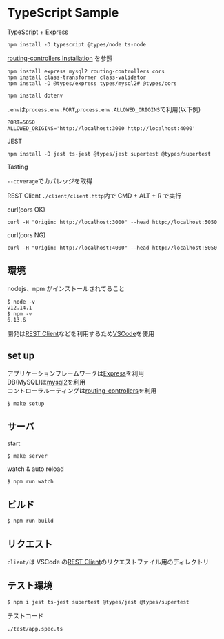 # TypeScript Sample

TypeScript + Express

```
npm install -D typescript @types/node ts-node
```

[routing-controllers Installation](https://github.com/typestack/routing-controllers) を参照

```
npm install express mysql2 routing-controllers cors
npm install class-transformer class-validator
npm install -D @types/express types/mysql2# @types/cors
```

```
npm install dotenv
```

`.env`は`process.env.PORT`,`process.env.ALLOWED_ORIGINS`で利用(以下例)

```
PORT=5050
ALLOWED_ORIGINS='http://localhost:3000 http://localhost:4000'
```

JEST

```
npm install -D jest ts-jest @types/jest supertest @types/supertest
```

Tasting

`--coverage`でカバレッジを取得

REST Client
`./client/client.http`内で CMD + ALT + R で実行

curl(cors OK)

```
curl -H "Origin: http://localhost:3000" --head http://localhost:5050
```

curl(cors NG)

```
curl -H "Origin: http://localhost:4000" --head http://localhost:5050
```

## 環境

nodejs、npm がインストールされてること

```
$ node -v
v12.14.1
$ npm -v
6.13.6
```

開発は[REST Client](https://marketplace.visualstudio.com/items?itemName=humao.rest-client)などを利用するため[VSCode](https://azure.microsoft.com/ja-jp/products/visual-studio-code/)を使用

## set up

アプリケーションフレームワークは[Express](https://expressjs.com/)を利用  
DB(MySQL)は[mysql2](https://github.com/types/mysql2)を利用  
コントローラルーティングは[routing-controllers](https://github.com/typestack/routing-controllers)を利用

```
$ make setup
```

## サーバ

start

```
$ make server
```

watch & auto reload

```
$ npm run watch
```

## ビルド

```
$ npm run build
```

## リクエスト

`client/`は VSCode の[REST Client](https://marketplace.visualstudio.com/items?itemName=humao.rest-client)のリクエストファイル用のディレクトリ

## テスト環境

```
$ npm i jest ts-jest supertest @types/jest @types/supertest
```

テストコード

```
./test/app.spec.ts
```
